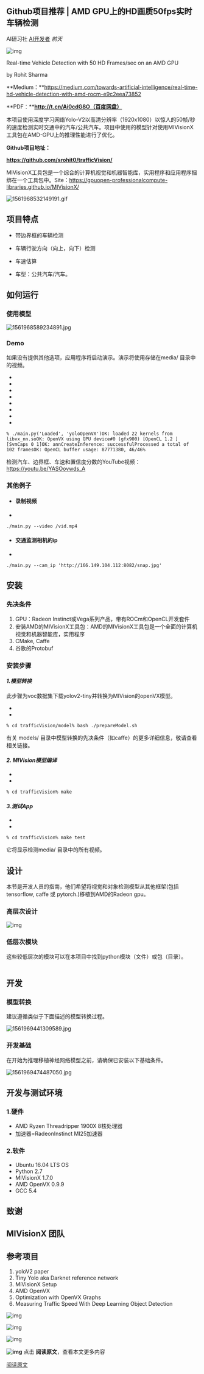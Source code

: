 ## Github项目推荐 | AMD GPU上的HD画质50fps实时车辆检测

AI研习社 [AI开发者](javascript:void(0);) *前天*

![img](https://mmbiz.qpic.cn/mmbiz_png/bicdMLzImlibR92ngrLpk5dPKGX955O5TQiclFPkvBYglwfBwXYySWbjxreg4spJiahOUIw32bVOVrNzVZiclGxdvLw/640?wx_fmt=png&tp=webp&wxfrom=5&wx_lazy=1&wx_co=1)

Real-time Vehicle Detection with 50 HD Frames/sec on an AMD GPU

by Rohit Sharma

**Medium：**https://medium.com/towards-artificial-intelligence/real-time-hd-vehicle-detection-with-amd-rocm-e9c2eea73852

**PDF：****http://t.cn/Ai0cdG8O（百度网盘）**

本项目使用深度学习网络Yolo-V2以高清分辨率（1920x1080）以惊人的50帧/秒的速度检测实时交通中的汽车/公共汽车。项目中使用的模型针对使用MIVisionX工具包在AMD-GPU上的推理性能进行了优化。



**Github项目地址：**

**https://github.com/srohit0/trafficVision/**



MIVisionX工具包是一个综合的计算机视觉和机器智能库，实用程序和应用程序捆绑在一个工具包中。Site：https://gpuopen-professionalcompute-libraries.github.io/MIVisionX/

![1561968532149191.gif](https://mmbiz.qpic.cn/mmbiz_gif/bicdMLzImlibQoaf8xJjuwshq323vFEibgZRerb7lV60Rdn4rg212QmNQDibt759I1mmTsptUz5b12BhDuTVTS7jZg/640?wx_fmt=gif&tp=webp&wxfrom=5&wx_lazy=1)

## **项目特点**

- 带边界框的车辆检测

- 车辆行驶方向（向上，向下）检测

- 车速估算

- 车型：公共汽车/汽车。

  

## **如何运行**

### **使用模型**

![1561968589234891.jpg](https://mmbiz.qpic.cn/mmbiz_jpg/bicdMLzImlibQoaf8xJjuwshq323vFEibgZQHejPTaYWicqMlDSgrKgcDmQopiaEeF7s5mOpdr6XvH4obTxOiaYhDZTg/640?wx_fmt=jpeg&tp=webp&wxfrom=5&wx_lazy=1&wx_co=1)

###  

### **Demo**

如果没有提供其他选项，应用程序将启动演示。演示将使用存储在media/ 目录中的视频。



- 
- 
- 
- 
- 
- 
- 
- 

```
% ./main.py('Loaded', 'yoloOpenVX')OK: loaded 22 kernels from libvx_nn.soOK: OpenVX using GPU device#0 (gfx900) [OpenCL 1.2 ] [SvmCaps 0 1]OK: annCreateInference: successfulProcessed a total of  102 framesOK: OpenCL buffer usage: 87771380, 46/46%
```

检测汽车、边界框、车速和置信度分数的YouTube视频：https://youtu.be/YASOovwds_A



### **其他例子**

- #### 录制视频

- 

```
./main.py --video /vid.mp4
```

- #### 交通监测相机的ip

- 

```
./main.py --cam_ip 'http://166.149.104.112:8082/snap.jpg'
```



## **安装** 

### **先决条件**

1. GPU：Radeon Instinct或Vega系列产品，带有ROCm和OpenCL开发套件
2. 安装AMD的MIVisionX工具包：AMD的MIVisionX工具包是一个全面的计算机视觉和机器智能库，实用程序
3. CMake, Caffe
4. 谷歌的Protobuf

###  

### **安装步骤**

#### *1.模型转换*

此步骤为voc数据集下载yolov2-tiny并转换为MIVision的openVX模型。



- 
- 

```
% cd trafficVision/model% bash ./prepareModel.sh
```

有关 models/ 目录中模型转换的先决条件（如caffe）的更多详细信息，敬请查看相关链接。

#### *2. MIVision模型编译*



- 
- 

```
% cd trafficVision% make
```

#### *3.测试App*



- 
- 

```
% cd trafficVision% make test
```

它将显示检测media/ 目录中的所有视频。



## **设计**

本节是开发人员的指南，他们希望将视觉和对象检测模型从其他框架(包括 tensorflow, caffe 或 pytorch.)移植到AMD的Radeon gpu。

### **高层次设计**

![img](https://mmbiz.qpic.cn/mmbiz_jpg/bicdMLzImlibQoaf8xJjuwshq323vFEibgZ4RIjAVkooX9RRnZmFfkXFLRGPVhpQFB9d16TNsu2aq1rB1c41icA2vA/640?wx_fmt=jpeg&tp=webp&wxfrom=5&wx_lazy=1&wx_co=1)

###  

### **低层次模块**

这些较低层次的模块可以在本项目中找到python模块（文件）或包（目录）。

![1561969274763653.jpg](data:image/gif;base64,iVBORw0KGgoAAAANSUhEUgAAAAEAAAABCAYAAAAfFcSJAAAADUlEQVQImWNgYGBgAAAABQABh6FO1AAAAABJRU5ErkJggg==)

## **开发**

### **模型转换**

建议遵循类似于下面描述的模型转换过程。

![1561969441309589.jpg](https://mmbiz.qpic.cn/mmbiz_jpg/bicdMLzImlibQoaf8xJjuwshq323vFEibgZE1TibyoP4lPph780B3gQDE4yqz9HjDdxoAl4sGfBkRSEqicyKMM8r0eQ/640?wx_fmt=jpeg&tp=webp&wxfrom=5&wx_lazy=1&wx_co=1)

### **开发基础**

在开始为推理移植神经网络模型之前，请确保已安装以下基础条件。

![1561969474487050.jpg](https://mmbiz.qpic.cn/mmbiz_jpg/bicdMLzImlibQoaf8xJjuwshq323vFEibgZpU1ibicQW0ucmmbE7H9Luces8MavytsquJicfCRyh87iafIPhAazmIBslw/640?wx_fmt=jpeg&tp=webp&wxfrom=5&wx_lazy=1&wx_co=1)

##  

## **开发与测试环境**

### 1.硬件

- AMD Ryzen Threadripper 1900X 8核处理器
- 加速器=RadeonInstinct MI25加速器

### 2.软件

- Ubuntu 16.04 LTS OS
- Python 2.7
- MIVisionX 1.7.0
- AMD OpenVX 0.9.9
- GCC 5.4



## **致谢**

## MIVisionX 团队



## **参考项目**

1. yoloV2 paper
2. Tiny Yolo aka Darknet reference network
3. MiVisionX Setup
4. AMD OpenVX
5. Optimization with OpenVX Graphs
6. Measuring Traffic Speed With Deep Learning Object Detection

![img](https://mmbiz.qpic.cn/mmbiz_png/bicdMLzImlibQLia6ULtngClLe1mLFqDZ8Kvf4ZibnjYbaiaMcQfqNh4RE4d3khCClVtg4grEB8p74Mn03Bdre3IQ6Q/640?wx_fmt=png&tp=webp&wxfrom=5&wx_lazy=1&wx_co=1)

![img](https://mmbiz.qpic.cn/mmbiz_jpg/bicdMLzImlibTmT1puDIYXqAsWSSAUVuMQp5H8v6A3XE8ZRJzLWHDGlTgiaxb0XKib22icIkbdwCnSdX8r0yajqibmbA/640?wx_fmt=jpeg&tp=webp&wxfrom=5&wx_lazy=1&wx_co=1)

![img](https://mmbiz.qpic.cn/mmbiz_jpg/bicdMLzImlibSaXjy7ThIUmG36EvXzsqO4AU08SloYfvibT1pmnKsVj2AAGXOFIrYtIBewvKluDia5sBtnWUkXfUVw/640?wx_fmt=jpeg&tp=webp&wxfrom=5&wx_lazy=1&wx_co=1)

**![img](https://mmbiz.qpic.cn/mmbiz_gif/bicdMLzImlibRaG1nQYOWDDjLntJBsBkAU2iaEA80YQ6o2ElxEM9Ixx2QI6ONUzS03hzQ7BMrpbvv0wbibFOnpI4Zw/640?wx_fmt=gif&tp=webp&wxfrom=5&wx_lazy=1)**  点击 **阅读原文**，查看本文更多内容

[阅读原文](https://mp.weixin.qq.com/s?__biz=MjM5ODU3OTIyOA==&mid=2650677868&idx=2&sn=5d562a621dc57ea34b8a49b139a97e3e&chksm=bec21f1f89b596095f40f33f70d731946ad55b1964dbc7544a9fd054242803527a8c1f3f271b&mpshare=1&scene=1&srcid=0806VB0zaehrzfuBHung21JP&sharer_sharetime=1565071959993&sharer_shareid=1e7d9aa9beaa0062e9315bebf7cfec21&key=6eec20dd63b3d5eedad44b51434f7aef68af394d434e97dfa18cb5151ad15bae326d5a7ea4bc0851f7ee1d432cb632b4618be817602d35fdb1544e105f97182c12ee2cce3665804a659b9b27eec3ec67&ascene=1&uin=MjMzNDA2ODYyNQ%3D%3D&devicetype=Windows+10&version=62060833&lang=zh_CN&pass_ticket=dpBPCKo404lgwW7tqawVQjUItFFLz3dqxRR7V5NBQUuQeXoxb6QvDd46aF%2BafEPt##)








 